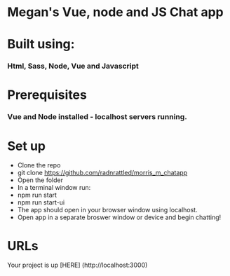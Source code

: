 # **Megan's Vue, node and JS Chat app**

# Built using:
### Html, Sass, Node, Vue and Javascript
# Prerequisites
### Vue and Node installed - localhost servers running. 
# Set up
* Clone the repo
* git clone https://github.com/radnrattled/morris_m_chatapp
* Open the folder 
* In a terminal window run:
 * npm run start
 * npm run start-ui
 * The app should open in your browser window using localhost.
* Open app in a separate broswer window or device and begin chatting!
# URLs
 Your project is up [HERE] (http://localhost:3000)